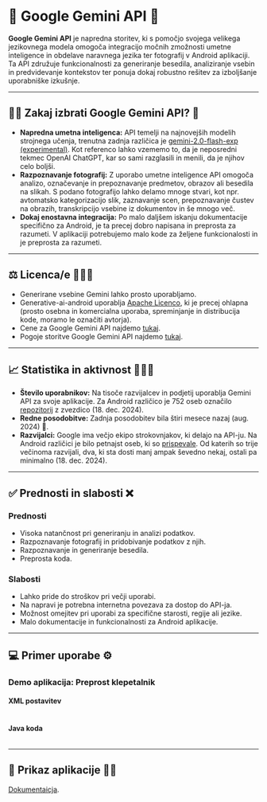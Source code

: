 # 🤖 Google Gemini API 🦿

**Google Gemini API** je napredna storitev, ki s pomočjo svojega velikega jezikovnega modela omogoča integracijo močnih zmožnosti umetne inteligence in obdelave naravnega jezika ter fotografij v Android aplikaciji. Ta API združuje funkcionalnosti za generiranje besedila, analiziranje vsebin in predvidevanje kontekstov ter ponuja dokaj robustno rešitev za izboljšanje uporabniške izkušnje.

---

## 🤷‍♀️ Zakaj izbrati Google Gemini API? 🤔

- **Napredna umetna inteligenca:** API temelji na najnovejših modelih strojnega učenja, trenutna zadnja različica je [gemini-2.0-flash-exp (experimental)](https://ai.google.dev/gemini-api/docs/models/gemini#gemini-2.0-flash). Kot referenco lahko vzememo to, da je neposredni tekmec OpenAI ChatGPT, kar so sami razglasili in menili, da je njihov celo boljši.
- **Razpoznavanje fotografij:** Z uporabo umetne inteligence API omogoča analizo, označevanje in prepoznavanje predmetov, obrazov ali besedila na slikah. S podano fotografijo lahko delamo mnoge stvari, kot npr. avtomatsko kategorizacijo slik, zaznavanje scen, prepoznavanje čustev na obrazih, transkripcijo vsebine iz dokumentov in še mnogo več.
- **Dokaj enostavna integracija:** Po malo daljšem iskanju dokumentacije specifično za Android, je ta precej dobro napisana in preprosta za razumeti. V aplikaciji potrebujemo malo kode za željene funkcionalosti in je preprosta za razumeti. 

---

## ⚖️ Licenca/e 👨🏾‍⚖️

- Generirane vsebine Gemini lahko prosto uporabljamo.
- Generative-ai-android uporablja [Apache Licenco](https://github.com/google-gemini/generative-ai-android?tab=Apache-2.0-1-ov-file#readme), ki je precej ohlapna (prosto osebna in komercialna uporaba, spreminjanje in distribucija kode, moramo le označiti avtorja).
- Cene za Google Gemini API najdemo [tukaj](https://ai.google.dev/gemini-api/terms).
- Pogoje storitve Google Gemini API najdemo [tukaj](https://ai.google.dev/gemini-api/terms).

---

## 📈 Statistika in aktivnost 👨🏿‍💻

- **Število uporabnikov:** Na tisoče razvijalcev in podjetij uporablja Gemini API za svoje aplikacije. Za Android različico je 752 oseb označilo [repozitorij](https://github.com/google-gemini/generative-ai-android) z zvezdico (18. dec. 2024).
- **Redne posodobitve:** Zadnja posodobitev bila štiri mesece nazaj (aug. 2024) 😬.
- **Razvijalci:** Google ima večjo ekipo strokovnjakov, ki delajo na API-ju. Na Android različici je bilo petnajst oseb, ki so [prispevale](https://github.com/google-gemini/generative-ai-android/graphs/contributors). Od katerih so trije večinoma razvijali, dva, ki sta dosti manj ampak ševedno nekaj, ostali pa minimalno (18. dec. 2024).

---

## ✅ Prednosti in slabosti ❌

### **Prednosti**

- Visoka natančnost pri generiranju in analizi podatkov.
- Razpoznavanje fotografij in pridobivanje podatkov z njih.
- Razpoznavanje in generiranje besedila.
- Preprosta koda.

### **Slabosti**

- Lahko pride do stroškov pri večji uporabi.
- Na napravi je potrebna internetna povezava za dostop do API-ja.
- Možnost omejitev pri uporabi za specifične starosti, regije ali jezike.
- Malo dokumentacije in funkcionalnosti za Android aplikacije.

---

## 💻 Primer uporabe ⚙️

### **Demo aplikacija: Preprost klepetalnik**

#### XML postavitev

```xml

```

#### Java koda

```java

```

---

## 📱 Prikaz aplikacije 🤳🏿




[Dokumentaicja](https://ai.google.dev/gemini-api/docs/quickstart?lang=python).

